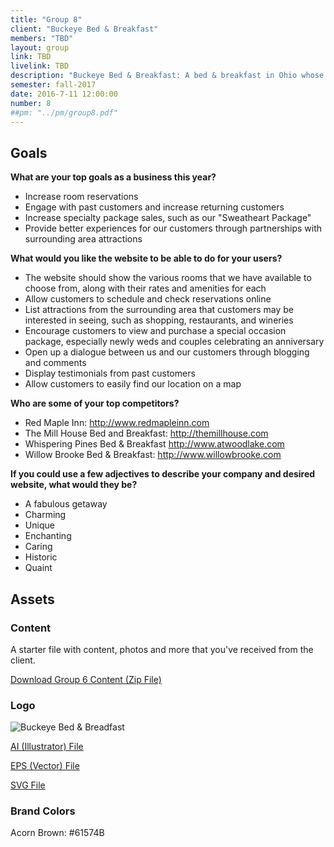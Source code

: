```yaml
---
title: "Group 8"
client: "Buckeye Bed & Breakfast"
members: "TBD"
layout: group
link: TBD
livelink: TBD
description: "Buckeye Bed & Breakfast: A bed & breakfast in Ohio whose clientele includes newlyweds and couples looking to get away from the hustle and bustle of daily life."
semester: fall-2017
date: 2016-7-11 12:00:00
number: 8
##pm: "../pm/group8.pdf"
---
```


## Goals

**What are your top goals as a business this year?**

* Increase room reservations
* Engage with past customers and increase returning customers
* Increase specialty package sales, such as our "Sweatheart Package"
* Provide better experiences for our customers through partnerships with surrounding area attractions

**What would you like the website to be able to do for your users?**

* The website should show the various rooms that we have available to choose from, along with their rates and amenities for each
* Allow customers to schedule and check reservations online
* List attractions from the surrounding area that customers may be interested in seeing, such as shopping, restaurants, and wineries
* Encourage customers to view and purchase a special occasion package, especially newly weds and couples celebrating an anniversary
* Open up a dialogue between us and our customers through blogging and comments
* Display testimonials from past customers
* Allow customers to easily find our location on a map

**Who are some of your top competitors?**

* Red Maple Inn: http://www.redmapleinn.com
* The Mill House Bed and Breakfast: http://themillhouse.com
* Whispering Pines Bed & Breakfast http://www.atwoodlake.com
* Willow Brooke Bed & Breakfast: http://www.willowbrooke.com


**If you could use a few adjectives to describe your company and desired website, what would they be?**

* A fabulous getaway
* Charming
* Unique
* Enchanting
* Caring
* Historic
* Quaint

## Assets

### Content

A starter file with content, photos and more that you've received from the client.  

<a href="/class/groups/assets/group6/Group-6-Content.zip">Download Group 6 Content (Zip File)</a>

### Logo
<img src="/class/groups/assets/group6/buckeye.svg" alt="Buckeye Bed & Breadfast" />

<a href="/class/groups/assets/group6/buckeye.ai">AI (Illustrator) File</a>

<a href="/class/groups/assets/group6/buckeye.eps">EPS (Vector) File</a>

<a href="/class/groups/assets/group6/buckeye.svg">SVG File</a>

### Brand Colors

Acorn Brown: #61574B
